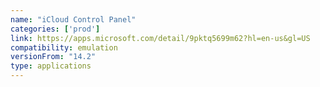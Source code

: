 ```yaml
---
name: "iCloud Control Panel"
categories: ['prod']
link: https://apps.microsoft.com/detail/9pktq5699m62?hl=en-us&gl=US
compatibility: emulation
versionFrom: "14.2"
type: applications
---
```


